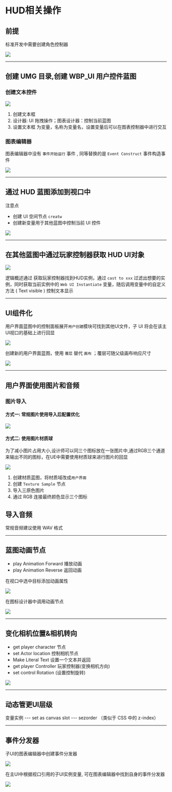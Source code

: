 # HUD相关操作

## 前提

标准开发中需要创建角色控制器

![](https://raw.githubusercontent.com/gongjianOnline/ImgHosting/main/img/1724983047521.png)

---

## 创建 UMG 目录,创建 WBP_UI 用户控件蓝图

### 创建文本控件

![](https://raw.githubusercontent.com/gongjianOnline/ImgHosting/main/img/1724983493060.png)

1. 创建文本框
2. 设计器: UI 拖拽操作；图表设计器：控制当前蓝图
3. 设置文本框 为变量，名称为变量名，设置变量后可以在图表控制器中进行交互

### 图表编辑器

图表编辑器中没有 `事件开始运行` 事件 , 同等替换的是 `Event Construct` 事件构造事件

![](https://raw.githubusercontent.com/gongjianOnline/ImgHosting/main/img/1724984069917.png)

---

## 通过 HUD 蓝图添加到视口中

注意点

- 创建 UI 空间节点 `creatw`
- 创建新变量用于其他蓝图中控制当前 UI 控件

![](https://raw.githubusercontent.com/gongjianOnline/ImgHosting/main/img/1724984282731.png)

---

## 在其他蓝图中通过玩家控制器获取 HUD UI对象

![](https://raw.githubusercontent.com/gongjianOnline/ImgHosting/main/img/1724985392572.png)

逻辑概述通过 获取玩家控制器找到HUD实例，通过 `cast to xxx` 过滤出想要的实例，同时获取当前实例中的 `Web UI Instantiate` 变量，随后调用变量中的自定义方法 ( Text visible ) 控制文本显示

---

## UI组件化

用户界面蓝图中的控制面板展开`用户创建`模块可找到其他UI文件，子 UI 将会在该主UI视口的基础上进行回显

![](https://raw.githubusercontent.com/gongjianOnline/ImgHosting/main/img/1725325452754.png)

创建新的用户界面蓝图，使用 `覆层` 替代 `画布` ；覆层可随父级画布响应尺寸

![](https://raw.githubusercontent.com/gongjianOnline/ImgHosting/main/img/1725325678122.png)

---

## 用户界面使用图片和音频

### 图片导入

#### 方式一: 常规图片使用导入后配置优化

![](https://raw.githubusercontent.com/gongjianOnline/ImgHosting/main/img/1725326033337.png)

#### 方式二: 使用图片材质球

为了减小图片占用大小,设计师可以同三个图标放在一张图片中,通过RGB三个通道来输出不同的图标，在UE中需要使用材质球来进行图片的回显

![](https://raw.githubusercontent.com/gongjianOnline/ImgHosting/main/img/1725336185883.jpg)

1. 创建材质蓝图，将材质域改成`用户界面`
2. 创建 `Texture Sample` 节点
3. 导入三原色图片
4. 通过 RGB 连接最终颜色显示三个图标 

## 导入音频

常规音频建议使用 WAV 格式

---

## 蓝图动画节点

- play Animation Forward 播放动画
- play Animation Reverse 返回动画

在视口中选中目标添加动画属性

![](https://raw.githubusercontent.com/gongjianOnline/ImgHosting/main/img/1725345750002.png)

在图标设计器中调用动画节点

![](https://raw.githubusercontent.com/gongjianOnline/ImgHosting/main/img/1725345895386.png)



---

## 变化相机位置&相机转向

- get player character 节点
- set Actor location 控制相机节点
- Make Literal Text 设置一个文本并返回
- get player Controller  玩家控制器(变换相机方向)
- set control Rotation (设置控制旋转)

![](https://raw.githubusercontent.com/gongjianOnline/ImgHosting/main/img/1725346131593.png)

---

## 动态管更UI层级

变量实例 --- set as canvas slot --- sezorder （类似于 CSS 中的 z-index）

---

## 事件分发器

子UI的图表编辑器中创建事件分发器

![](https://raw.githubusercontent.com/gongjianOnline/ImgHosting/main/img/1725352178047.png)

在主UI中根据视口引用的子UI实例变量, 可在图表编辑器中找到自身的事件分发器

![](https://raw.githubusercontent.com/gongjianOnline/ImgHosting/main/img/1725352292430.png)
